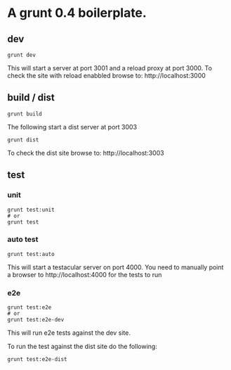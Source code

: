 # A grunt 0.4 boilerplate.

## dev

```
grunt dev 
```

This will start a server at port 3001 and a reload proxy at port 3000.
To check the site with reload enabbled browse to: http://localhost:3000

## build / dist

```
grunt build
```

The following start a dist server at port 3003 

```
grunt dist
```

To check the dist site browse to: http://localhost:3003


## test

### unit 

```
grunt test:unit 
# or
grunt test
```

### auto test

```
grunt test:auto 
```

This will start a testacular server on port 4000. You need to manually
point a browser to http://localhost:4000 for the tests to run

### e2e

```
grunt test:e2e 
# or
grunt test:e2e-dev
```

This will run e2e tests against the dev site.

To run the test against the dist site do the following:

```
grunt test:e2e-dist
```

